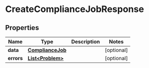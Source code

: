 

# CreateComplianceJobResponse


## Properties

| Name | Type | Description | Notes |
|------------ | ------------- | ------------- | -------------|
|**data** | [**ComplianceJob**](ComplianceJob.md) |  |  [optional] |
|**errors** | [**List&lt;Problem&gt;**](Problem.md) |  |  [optional] |



